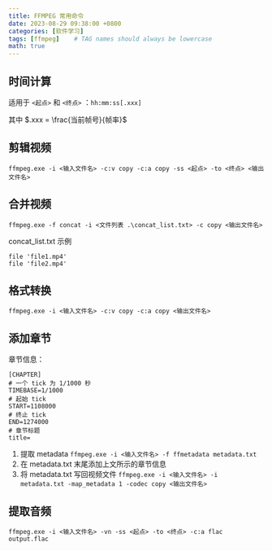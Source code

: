 ```yaml
---
title: FFMPEG 常用命令
date: 2023-08-29 09:38:00 +0800
categories: [软件学习]
tags: [ffmpeg]    # TAG names should always be lowercase
math: true
---
```


## 时间计算

适用于 `<起点>` 和 `<终点>` ：`hh:mm:ss[.xxx]`

其中 $.xxx = \frac{当前帧号}{帧率}$

## 剪辑视频

`ffmpeg.exe -i <输入文件名> -c:v copy -c:a copy -ss <起点> -to <终点> <输出文件名>`

## 合并视频

`ffmpeg.exe -f concat -i <文件列表 .\concat_list.txt> -c copy <输出文件名>`

concat_list.txt 示例

```text
file 'file1.mp4'
file 'file2.mp4'
```

## 格式转换

`ffmpeg.exe -i <输入文件名> -c:v copy -c:a copy <输出文件名>`

## 添加章节

章节信息：

```text
[CHAPTER]
# 一个 tick 为 1/1000 秒
TIMEBASE=1/1000
# 起始 tick
START=1108000
# 终止 tick
END=1274000
# 章节标题
title=
```

1. 提取 metadata `ffmpeg.exe -i <输入文件名> -f ffmetadata metadata.txt`
2. 在 metadata.txt 末尾添加上文所示的章节信息
3. 将 metadata.txt 写回视频文件 `ffmpeg.exe -i <输入文件名> -i metadata.txt -map_metadata 1 -codec copy <输出文件名>`

## 提取音频

`ffmpeg.exe -i <输入文件名> -vn -ss <起点> -to <终点> -c:a flac output.flac`
